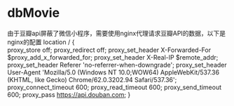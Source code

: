 # dbMovie
由于豆瓣api屏蔽了微信小程序，需要使用nginx代理请求豆瓣API的数据，以下是nginx的配置
location  / {  
  proxy_store off;
  proxy_redirect off;
  proxy_set_header X-Forwarded-For $proxy_add_x_forwarded_for;
  proxy_set_header X-Real-IP $remote_addr;
  proxy_set_header Referer 'no-referrer-when-downgrade';
  proxy_set_header User-Agent 'Mozilla/5.0 (Windows NT 10.0;WOW64) AppleWebKit/537.36 (KHTML, like Gecko) Chrome/62.0.3202.94     Safari/537.36';
  proxy_connect_timeout 600;
  proxy_read_timeout 600;
  proxy_send_timeout 600;
  proxy_pass https://api.douban.com;
}
